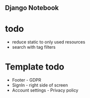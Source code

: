 ## Django Notebook

# todo
- reduce static to only used resources
- search with tag filters

# Template todo
- Footer - GDPR
- SignIn - right side of screen
- Account settings - Privacy policy